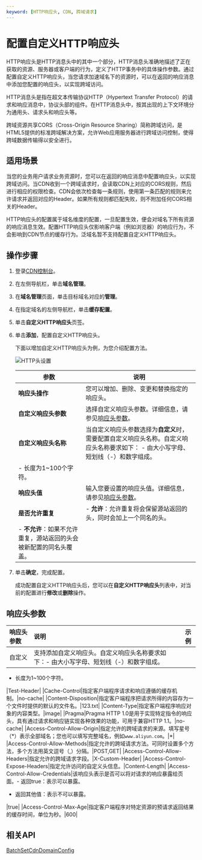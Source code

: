 ```yaml
---
keyword: [HTTP响应头, CDN, 跨域请求]
---
```


# 配置自定义HTTP响应头

HTTP响应头是HTTP消息头中的其中一个部分，HTTP消息头准确地描述了正在获取的资源、服务器或客户端的行为，定义了HTTP事务中的具体操作参数。通过配置自定义HTTP响应头，当您请求加速域名下的资源时，可以在返回的响应消息中添加您配置的响应头，以实现跨域访问。

HTTP消息头是指在超文本传输协议HTTP（Hypertext Transfer Protocol）的请求和响应消息中，协议头部的组件。在HTTP消息头中，按其出现的上下文环境分为通用头、请求头和响应头等。

跨域资源共享CORS（Cross-Origin Resource Sharing）简称跨域访问，是HTML5提供的标准跨域解决方案，允许Web应用服务器进行跨域访问控制，使得跨域数据传输得以安全进行。

## 适用场景

当您的业务用户请求业务资源时，您可以在返回的响应消息中配置响应头，以实现跨域访问。当CDN收到一个跨域请求时，会读取CDN上对应的CORS规则，然后进行相应的权限检查。CDN会依次检查每一条规则，使用第一条匹配的规则来允许请求并返回对应的Header。如果所有规则都匹配失败，则不附加任何CORS相关的Header。

HTTP响应头的配置属于域名维度的配置，一旦配置生效，便会对域名下所有资源的响应消息生效。配置HTTP响应头仅影响客户端（例如浏览器）的响应行为，不会影响到CDN节点的缓存行为。泛域名暂不支持配置自定义HTTP响应头。

## 操作步骤

1.  登录[CDN控制台](https://cdn.console.aliyun.com)。

2.  在左侧导航栏，单击**域名管理**。

3.  在**域名管理**页面，单击目标域名对应的**管理**。

4.  在指定域名的左侧导航栏，单击**缓存配置**。

5.  单击**自定义HTTP响应头**页签。

6.  单击**添加**，配置自定义HTTP响应头。

    下面以增加自定义HTTP响应头为例，为您介绍配置方法。

    ![HTTP头设置](https://static-aliyun-doc.oss-accelerate.aliyuncs.com/assets/img/zh-CN/6323674161/p69929.png)

    |参数|说明|
    |--|--|
    |**响应头操作**|您可以增加、删除、变更和替换指定的响应头。|
    |**自定义响应头参数**|选择自定义响应头参数。详细信息，请参见[响应头参数](#section_wj7_ax2_xre)。|
    |**自定义响应头名称**|当自定义响应头参数选择为**自定义**时，需要配置自定义响应头名称。自定义响应头名称要求如下：    -   由大小写字母、短划线（-）和数字组成。
    -   长度为1~100个字符。 |
    |**响应头值**|输入您要设置的响应头值。详细信息，请参见[响应头参数](#section_wj7_ax2_xre)。|
    |**是否允许重复**|    -   **允许**：允许重复将会保留源站返回的头，同时会加上一个同名的头。
    -   **不允许**：如果不允许重复，源站返回的头会被新配置的同名头覆盖。 |

7.  单击**确定**，完成配置。

    成功配置自定义HTTP响应头后，您可以在**自定义HTTP响应头**列表中，对当前的配置进行**修改**或**删除**操作。


## 响应头参数

|响应头参数|说明|示例|
|:----|:-|--|
|自定义|支持添加自定义响应头。自定义响应头名称要求如下：-   由大小写字母、短划线（-）和数字组成。
-   长度为1~100个字符。

|Test-Header|
|Cache-Control|指定客户端程序请求和响应遵循的缓存机制。|no-cache|
|Content-Disposition|指定客户端程序把请求所得的内容存为一个文件时提供的默认的文件名。|123.txt|
|Content-Type|指定客户端程序响应对象的内容类型。|image|
|Pragma|Pragma HTTP 1.0是用于实现特定指令的响应头，具有通过请求和响应链实现各种效果的功能，可用于兼容HTTP 1.1。|no-cache|
|Access-Control-Allow-Origin|指定允许的跨域请求的来源。填写星号（\*）表示全部域名；您也可以填写完整域名，例如`www.aliyun.com`。|\*|
|Access-Control-Allow-Methods|指定允许的跨域请求方法。可同时设置多个方法，多个方法用英文逗号（,）分隔。|POST,GET|
|Access-Control-Allow-Headers|指定允许的跨域请求字段。|X-Custom-Header|
|Access-Control-Expose-Headers|指定允许访问的自定义头信息。|Content-Length|
|Access-Control-Allow-Credentials|该响应头表示是否可以将对请求的响应暴露给页面。-   返回true：表示可以暴露。
-   返回其他值：表示不可以暴露。

|true|
|Access-Control-Max-Age|指定客户端程序对特定资源的预请求返回结果的缓存时间，单位为秒。|600|

## 相关API

[BatchSetCdnDomainConfig](/cn.zh-CN/新版API参考/域名管理类接口/批量配置域名.md)

